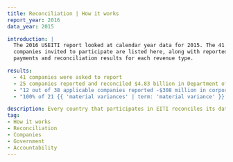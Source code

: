 ```yaml
---
title: Reconciliation | How it works
report_year: 2016
data_year: 2015

introduction: |
  The 2016 USEITI report looked at calendar year data for 2015. The 41
  companies invited to participate are listed here, along with reported
  payments and reconciliation results for each revenue type.

results:
  - 41 companies were asked to report
  - 25 companies reported and reconciled $4.83 billion in Department of the Interior revenue
  - "12 out of 38 applicable companies reported -$308 million in corporate income taxes"
  - "100% of 21 {{ 'material variances' | term: 'material variance' }} have been explained"

description: Every country that participates in EITI reconciles its data. The 2015 USEITI report looked at calendar year data for 2013. The 45 companies invited to participate are listed here, along with reported payments and reconciliation results for each revenue type. To learn more, review the scope of the reconciliation process or the list of companies included.
tag:
- How it works
- Reconciliation
- Companies
- Government
- Accountability
---
```

